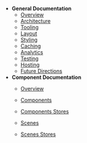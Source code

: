 * **General Documentation**
  * [Overview](/) 
  * [Architecture](architecture.md) 
  * [Tooling](tooling.md) 
  * [Layout](layout.md) 
  * [Styling](styling.md) 
  * [Caching](caching.md) 
  * [Analytics](analytics.md) 
  * [Testing](testing.md) 
  * [Hosting](hosting.md) 
  * [Future Directions](future.md) 
* **Component Documentation**
  * [Overview](component-overview.md)
  * [Components](components.md)
  * [Components Stores](components_stores.md)

  * [Scenes](scenes.md)
  * [Scenes Stores](scenes_stores.md)
